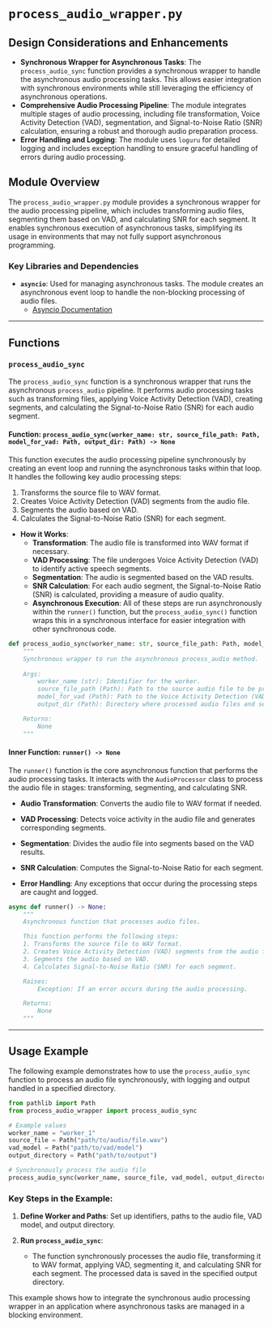 # `process_audio_wrapper.py`

## Design Considerations and Enhancements

- **Synchronous Wrapper for Asynchronous Tasks**: The `process_audio_sync` function provides a synchronous wrapper to handle the asynchronous audio processing tasks. This allows easier integration with synchronous environments while still leveraging the efficiency of asynchronous operations.
- **Comprehensive Audio Processing Pipeline**: The module integrates multiple stages of audio processing, including file transformation, Voice Activity Detection (VAD), segmentation, and Signal-to-Noise Ratio (SNR) calculation, ensuring a robust and thorough audio preparation process.
- **Error Handling and Logging**: The module uses `loguru` for detailed logging and includes exception handling to ensure graceful handling of errors during audio processing.

## Module Overview

The `process_audio_wrapper.py` module provides a synchronous wrapper for the audio processing pipeline, which includes transforming audio files, segmenting them based on VAD, and calculating SNR for each segment. It enables synchronous execution of asynchronous tasks, simplifying its usage in environments that may not fully support asynchronous programming.

### Key Libraries and Dependencies

- **`asyncio`**: Used for managing asynchronous tasks. The module creates an asynchronous event loop to handle the non-blocking processing of audio files.
  - [Asyncio Documentation](https://docs.python.org/3/library/asyncio.html)

---

## Functions

### `process_audio_sync`

The `process_audio_sync` function is a synchronous wrapper that runs the asynchronous `process_audio` pipeline. It performs audio processing tasks such as transforming files, applying Voice Activity Detection (VAD), creating segments, and calculating the Signal-to-Noise Ratio (SNR) for each audio segment.

#### Function: `process_audio_sync(worker_name: str, source_file_path: Path, model_for_vad: Path, output_dir: Path) -> None`

This function executes the audio processing pipeline synchronously by creating an event loop and running the asynchronous tasks within that loop. It handles the following key audio processing steps:
1. Transforms the source file to WAV format.
2. Creates Voice Activity Detection (VAD) segments from the audio file.
3. Segments the audio based on VAD.
4. Calculates the Signal-to-Noise Ratio (SNR) for each segment.

- **How it Works**:
  - **Transformation**: The audio file is transformed into WAV format if necessary.
  - **VAD Processing**: The file undergoes Voice Activity Detection (VAD) to identify active speech segments.
  - **Segmentation**: The audio is segmented based on the VAD results.
  - **SNR Calculation**: For each audio segment, the Signal-to-Noise Ratio (SNR) is calculated, providing a measure of audio quality.
  - **Asynchronous Execution**: All of these steps are run asynchronously within the `runner()` function, but the `process_audio_sync()` function wraps this in a synchronous interface for easier integration with other synchronous code.

```python
def process_audio_sync(worker_name: str, source_file_path: Path, model_for_vad: Path, output_dir: Path) -> None:
    """
    Synchronous wrapper to run the asynchronous process_audio method.
    
    Args:
        worker_name (str): Identifier for the worker.
        source_file_path (Path): Path to the source audio file to be processed.
        model_for_vad (Path): Path to the Voice Activity Detection (VAD) model used for segmenting the audio.
        output_dir (Path): Directory where processed audio files and segments will be saved.

    Returns:
        None
    """
```

#### Inner Function: `runner() -> None`

The `runner()` function is the core asynchronous function that performs the audio processing tasks. It interacts with the `AudioProcessor` class to process the audio file in stages: transforming, segmenting, and calculating SNR.

- **Audio Transformation**: Converts the audio file to WAV format if needed.
- **VAD Processing**: Detects voice activity in the audio file and generates corresponding segments.
- **Segmentation**: Divides the audio file into segments based on the VAD results.
- **SNR Calculation**: Computes the Signal-to-Noise Ratio for each segment.

- **Error Handling**: Any exceptions that occur during the processing steps are caught and logged.

```python
async def runner() -> None:
    """
    Asynchronous function that processes audio files.

    This function performs the following steps:
    1. Transforms the source file to WAV format.
    2. Creates Voice Activity Detection (VAD) segments from the audio file.
    3. Segments the audio based on VAD.
    4. Calculates Signal-to-Noise Ratio (SNR) for each segment.

    Raises:
        Exception: If an error occurs during the audio processing.

    Returns:
        None
    """
```

---

## Usage Example

The following example demonstrates how to use the `process_audio_sync` function to process an audio file synchronously, with logging and output handled in a specified directory.

```python
from pathlib import Path
from process_audio_wrapper import process_audio_sync

# Example values
worker_name = "worker_1"
source_file = Path("path/to/audio/file.wav")
vad_model = Path("path/to/vad/model")
output_directory = Path("path/to/output")

# Synchronously process the audio file
process_audio_sync(worker_name, source_file, vad_model, output_directory)
```

### Key Steps in the Example:

1. **Define Worker and Paths**: Set up identifiers, paths to the audio file, VAD model, and output directory.
   
2. **Run `process_audio_sync`**:
   - The function synchronously processes the audio file, transforming it to WAV format, applying VAD, segmenting it, and calculating SNR for each segment. The processed data is saved in the specified output directory.

This example shows how to integrate the synchronous audio processing wrapper in an application where asynchronous tasks are managed in a blocking environment.
